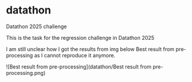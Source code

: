 # datathon
Datathon 2025 challenge


This is the task for the regression challenge in Datathon 2025

I am still unclear how I got the results from img below Best result from pre-processing as I cannot reproduce it anymore.

![Best result from pre-processing](datathon/Best result from pre-processing.png)
